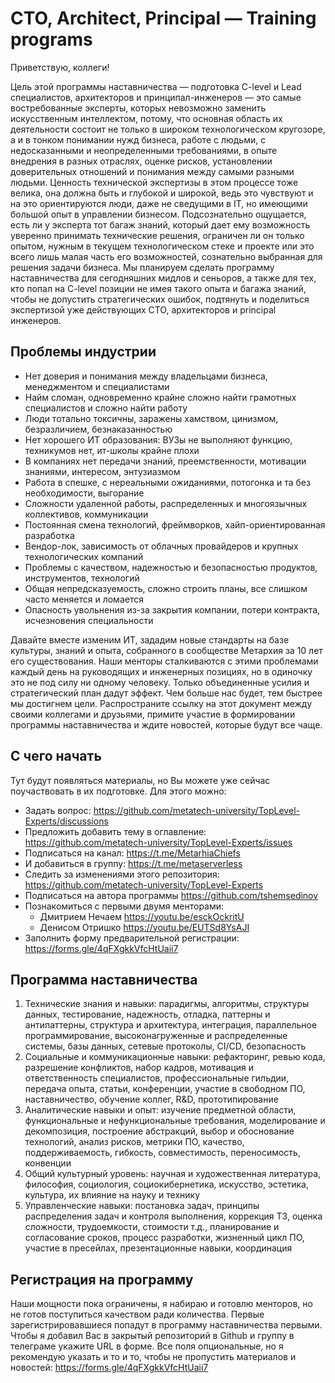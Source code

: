 # CTO, Architect, Principal — Training programs

Приветствую, коллеги!

Цель этой программы наставничества — подготовка C-level и Lead специалистов, архитекторов и принципал-инженеров — это самые востребованные эксперты, которых невозможно заменить искусственным интеллектом, потому, что основная область их деятельности состоит не только в широком технологическом кругозоре, а и в тонком понимании нужд бизнеса, работе с людьми, с недосказанными и неопределенными требованиями, в опыте внедрения в разных отраслях, оценке рисков, установлении доверительных отношений и понимания между самыми разными людьми. Ценность технической экспертизы в этом процессе тоже велика, она должна быть и глубокой и широкой, ведь это чувствуют и на это ориентируются люди, даже не сведущими в IT, но имеющими большой опыт в управлении бизнесом. Подсознательно ощущается, есть ли у эксперта тот багаж знаний, который дает ему возможность уверенно принимать технические решения, ограничен ли он только опытом, нужным в текущем технологическом стеке и проекте или это всего лишь малая часть его возможностей, сознательно выбранная для решения задачи бизнеса. Мы планируем сделать программу наставничества для сегодняшних мидлов и сеньоров, а также для тех, кто попал на C-level позиции не имея такого опыта и багажа знаний, чтобы не допустить стратегических ошибок, подтянуть и поделиться экспертизой уже действующих CTO, архитекторов и principal инженеров.

## Проблемы индустрии

- Нет доверия и понимания между владельцами бизнеса, менеджментом и специалистами
- Найм сломан, одновременно крайне сложно найти грамотных специалистов и сложно найти работу
- Люди тотально токсичны, заражены хамством, цинизмом, безразличием, безнаказанностью
- Нет хорошего ИТ образования: ВУЗы не выполняют функцию, техникумов нет, ит-школы крайне плохи
- В компаниях нет передачи знаний, преемственности, мотивации знаниями, интересом, энтузиазмом
- Работа в спешке, с нереальными ожиданиями, потогонка и та без необходимости, выгорание
- Сложности удаленной работы, распределенных и многоязычных коллективов, коммуникации
- Постоянная смена технологий, фреймворков, хайп-ориентированная разработка
- Вендор-лок, зависимость от облачных провайдеров и крупных технологических компаний
- Проблемы с качеством, надежностью и безопасностью продуктов, инструментов, технологий
- Общая непредсказуемость, сложно строить планы, все слишком часто меняется и ломается
- Опасность увольнения из-за закрытия компании, потери контракта, исчезновения специальности

Давайте вместе изменим ИТ, зададим новые стандарты на базе культуры, знаний и опыта, собранного в сообществе Метархия за 10 лет его существования. Наши менторы сталкиваются с этими проблемами каждый день на руководящих и инженерных позициях, но в одиночку это не под силу ни одному человеку. Только объединенные усилия и стратегический план дадут эффект. Чем больше нас будет, тем быстрее мы достигнем цели. Распространите ссылку на этот документ между своими коллегами и друзьями, примите участие в формировании программы наставничества и ждите новостей, которые будут все чаще.

## С чего начать

Тут будут появляться материалы, но Вы можете уже сейчас поучаствовать в их подготовке. Для этого можно:
- Задать вопрос: https://github.com/metatech-university/TopLevel-Experts/discussions
- Предложить добавить тему в оглавление: https://github.com/metatech-university/TopLevel-Experts/issues
- Подписаться на канал: https://t.me/MetarhiaChiefs
- И добавиться в группу: https://t.me/metaserverless
- Следить за изменениями этого репозитория: https://github.com/metatech-university/TopLevel-Experts
- Подписаться на автора программы https://github.com/tshemsedinov
- Познакомиться с первыми двумя менторами:
   - Дмитрием Нечаем https://youtu.be/esckOckritU
   - Денисом Отришко https://youtu.be/EUTSd8YsAJI
- Заполнить форму предварительной регистрации: https://forms.gle/4qFXgkkVfcHtUaii7

## Программа наставничества

1. Технические знания и навыки: парадигмы, алгоритмы, структуры данных, тестирование, надежность, отладка, паттерны и антипаттерны, структура и архитектура, интеграция, параллельное программирование, высоконагруженные и распределенные системы, базы данных, сетевые протоколы, CI/CD, безопасность
2. Социальные и коммуникационные навыки: рефакторинг, ревью кода, разрешение конфликтов, набор кадров, мотивация и ответственность специалистов, профессиональные гильдии, передача опыта, статьи, конференции, участие в свободном ПО, наставничество, обучение коллег, R&D, прототипирование
3. Аналитические навыки и опыт: изучение предметной области, функциональные и нефункциональные требования, моделирование и декомпозиция, построение абстракций, выбор и обоснование технологий, анализ рисков, метрики ПО, качество, поддерживаемость, гибкость, совместимость, переносимость, конвенции
4. Общий культурный уровень: научная и художественная литература, философия, социология, социокибернетика, искусство, эстетика, культура, их влияние на науку и технику
5. Управленческие навыки: постановка задач, принципы распределения задач и контроля выполнения, коррекция ТЗ, оценка сложности, трудоемкости, стоимости т.д., планирование и согласование сроков, процесс разработки, жизненный цикл ПО, участие в пресейлах, презентационные навыки, координация

## Регистрация на программу

Наши мощности пока ограничены, я набираю и готовлю менторов, но не готов поступиться качеством ради количества. Первые зарегистрировавшиеся попадут в программу наставничества первыми. Чтобы я добавил Вас в закрытый репозиторий в Github и группу в телеграме укажите URL в форме. Все поля опциональные, но я рекомендую указать и то и то, чтобы не пропустить материалов и новостей: https://forms.gle/4qFXgkkVfcHtUaii7
